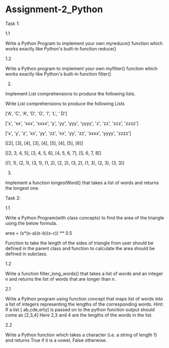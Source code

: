 # Assignment-2_Python

Task 1:   
 
1.1  
 
Write a Python Program to implement your own myreduce() function which works exactly like Python's built-in function reduce() 
 
 
 
1.2  
 
Write a Python program to implement your own myfilter() function which works exactly like Python's built-in function filter() 
 
 
 
2.  
 
Implement List comprehensions to produce the following lists. 
 
Write List comprehensions to produce the following Lists 
 
['A', 'C', 'A', 'D', 'G', 'I', ’L’, ‘ D’] 
 
['x', 'xx', 'xxx', 'xxxx', 'y', 'yy', 'yyy', 'yyyy', 'z', 'zz', 'zzz', 'zzzz'] 
 
['x', 'y', 'z', 'xx', 'yy', 'zz', 'xx', 'yy', 'zz', 'xxxx', 'yyyy', 'zzzz'] 
 
[[2], [3], [4], [3], [4], [5], [4], [5], [6]] 
 
[[2, 3, 4, 5], [3, 4, 5, 6], [4, 5, 6, 7], [5, 6, 7, 8]] 
 
[(1, 1), (2, 1), (3, 1), (1, 2), (2, 2), (3, 2), (1, 3), (2, 3), (3, 3)] 
 
 
 
3.  
 
Implement a function longestWord() that takes a list of words and returns the longest one. 
 
 
 
Task 2: 
 
 
1.1  
 
Write a Python Program(with class concepts) to find the area of the triangle using the below formula. 
 
area = (s*(s-a)*(s-b)*(s-c)) ** 0.5 
 
Function to take the length of the sides of triangle from user should be defined in the parent class and function to calculate the area should be defined in subclass. 
 
 
1.2 
 
Write a function filter_long_words() that takes a list of words and an integer n and returns the list of words that are longer than n. 
 
 
2.1 
 
Write a Python program using function concept that maps  list of words into a list of integers representing the lengths of the corresponding words​. 
 Hint: ​If a list [ ab,cde,erty] is passed on to the python function output should come as [2,3,4] 
 Here 2,3 and 4 are the lengths of the words in the list. 

 
 
2.2 
 
Write a Python function which takes a character (i.e. a string of length 1) and returns True if it is a vowel, False otherwise. 
 
 
